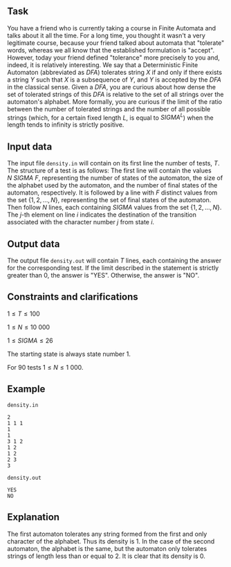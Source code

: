 ## Task

You have a friend who is currently taking a course in Finite Automata and talks about it all the time. For a long time, you thought it wasn't a very legitimate course, because your friend talked about automata that "tolerate" words, whereas we all know that the established formulation is "accept". However, today your friend defined "tolerance" more precisely to you and, indeed, it is relatively interesting. We say that a Deterministic Finite Automaton (abbreviated as $DFA$) tolerates string $X$ if and only if there exists a string $Y$ such that $X$ is a subsequence of $Y$, and $Y$ is accepted by the $DFA$ in the classical sense. Given a $DFA$, you are curious about how dense the set of tolerated strings of this $DFA$ is relative to the set of all strings over the automaton's alphabet. More formally, you are curious if the limit of the ratio between the number of tolerated strings and the number of all possible strings (which, for a certain fixed length $L$, is equal to $SIGMA^L$) when the length tends to infinity is strictly positive.

## Input data

The input file `density.in` will contain on its first line the number of tests, $T$. The structure of a test is as follows: The first line will contain the values $N \ SIGMA \ F$, representing the number of states of the automaton, the size of the alphabet used by the automaton, and the number of final states of the automaton, respectively. It is followed by a line with $F$ distinct values from the set $\{1, 2, \dots, N\}$, representing the set of final states of the automaton. Then follow $N$ lines, each containing $SIGMA$ values from the set $\{1, 2, \dots, N\}$. The $j$-th element on line $i$ indicates the destination of the transition associated with the character number $j$ from state $i$.

## Output data

The output file `density.out` will contain $T$ lines, each containing the answer for the corresponding test. If the limit described in the statement is strictly greater than $0$, the answer is "YES". Otherwise, the answer is "NO".

## Constraints and clarifications

$1 \leq T \leq 100$

$1 \leq N \leq 10\ 000$

$1 \leq SIGMA \leq 26$

The starting state is always state number $1$. 

For 90 tests $1 \leq N \leq 1\ 000$.

## Example

`density.in`

```
2
1 1 1
1
1
3 1 2
1 2
1 2
2 3
3
```

`density.out`

```
YES
NO
```

## Explanation

The first automaton tolerates any string formed from the first and only character of the alphabet. Thus its density is $1$. In the case of the second automaton, the alphabet is the same, but the automaton only tolerates strings of length less than or equal to $2$. It is clear that its density is $0$.